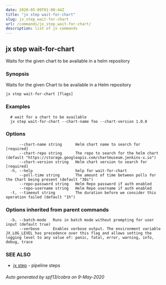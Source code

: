 ```yaml
---
date: 2020-05-09T01:00:44Z
title: "jx step wait-for-chart"
slug: jx_step_wait-for-chart
url: /commands/jx_step_wait-for-chart/
description: list of jx commands
---
```

## jx step wait-for-chart

Waits for the given chart to be available in a helm repository

### Synopsis

Waits for the given Chart to be available in a Helm repository

```
jx step wait-for-chart [flags]
```

### Examples

```
  # wait for a chart to be available
  jx step wait-for-chart --chart-name foo --chart-version 1.0.0
```

### Options

```
      --chart-name string      Helm chart name to search for [required]
      --chart-repo string      The repo to search for the helm chart (default "https://storage.googleapis.com/chartmuseum.jenkins-x.io")
      --chart-version string   Helm chart version to search for [required]
  -h, --help                   help for wait-for-chart
      --poll-time string       The amount of time between polls for the Chart being present (default "30s")
      --repo-password string   Helm Repo password if auth enabled
      --repo-username string   Helm Repo username if auth enabled
  -t, --timeout string         The duration before we consider this operation failed (default "1h")
```

### Options inherited from parent commands

```
  -b, --batch-mode   Runs in batch mode without prompting for user input (default true)
      --verbose      Enables verbose output. The environment variable JX_LOG_LEVEL has precedence over this flag and allows setting the logging level to any value of: panic, fatal, error, warning, info, debug, trace
```

### SEE ALSO

* [jx step](/commands/jx_step/)	 - pipeline steps

###### Auto generated by spf13/cobra on 9-May-2020
